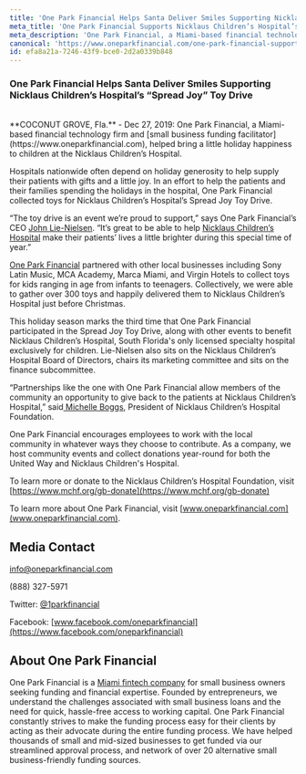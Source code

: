 ```yaml
---
title: 'One Park Financial Helps Santa Deliver Smiles Supporting Nicklaus Children’s Hospital’s “Spread Joy” Toy Drive'
meta_title: 'One Park Financial Supports Nicklaus Children’s Hospital’s “Spread Joy” Toy Drive'
meta_description: 'One Park Financial, a Miami-based financial technology firm and small business funding facilitator, helped bring a little holiday happiness to children at the Nicklaus Children’s Hospital.'
canonical: 'https://www.oneparkfinancial.com/one-park-financial-supports-nicklaus-childrens-hospital-toy-drive'
id: efa8a21a-7246-43f9-bce0-2d2a0339b848
---
```

### One Park Financial Helps Santa Deliver Smiles Supporting Nicklaus Children’s Hospital’s “Spread Joy” Toy Drive
<br> 
**COCONUT GROVE, Fla.** - Dec 27, 2019:  One Park Financial, a Miami-based financial technology firm and [small business funding facilitator](https://www.oneparkfinancial.com), helped bring a little holiday happiness to children at the Nicklaus Children’s Hospital. 

Hospitals nationwide often depend on holiday generosity to help supply their patients with gifts and a little joy. In an effort to help the patients and their families spending the holidays in the hospital, One Park Financial collected toys for Nicklaus Children’s Hospital’s Spread Joy Toy Drive.

“The toy drive is an event we’re proud to support,” says One Park Financial’s CEO [John Lie-Nielsen](https://www.linkedin.com/in/john-lie-nielsen-9304243/). “It’s great to be able to help [Nicklaus Children’s Hospital](https://www.mchf.org/?gclid=CjwKCAiA9JbwBRAAEiwAnWa4Q8nV0nYlYgKZAHBdZMX_U0LgUCSxY5DouBrY-UJESztPzeShdVR9URoCGngQAvD_BwE) make their patients’ lives a little brighter during this special time of year.”

[One Park Financial](www.oneparkfinancial.com) partnered with other local businesses including Sony Latin Music, MCA Academy, Marca Miami, and Virgin Hotels to collect toys for kids ranging in age from infants to teenagers. Collectively, we were able to gather over 300 toys and happily delivered them to Nicklaus Children’s Hospital just before Christmas.

This holiday season marks the third time that One Park Financial participated in the Spread Joy Toy Drive, along with other events to benefit Nicklaus Children’s Hospital, South Florida's only licensed specialty hospital exclusively for children. Lie-Nielsen also sits on the Nicklaus Children’s Hospital Board of Directors, chairs its marketing committee and sits on the finance subcommittee. 

“Partnerships like the one with One Park Financial allow members of the community an opportunity to give back to the patients at Nicklaus Children’s Hospital,” said[ Michelle Boggs](https://www.linkedin.com/in/michelle-boggs-45bb9114/), President of Nicklaus Children’s Hospital Foundation.

One Park Financial encourages employees to work with the local community in whatever ways they choose to contribute. As a company, we host community events and collect donations year-round for both the United Way and Nicklaus Children's Hospital.

To learn more or donate to the Nicklaus Children’s Hospital Foundation, visit [https://www.mchf.org/gb-donate](https://www.mchf.org/gb-donate)

To learn more about One Park Financial, visit [www.oneparkfinancial.com](www.oneparkfinancial.com).

## Media Contact

info@oneparkfinancial.com 

(888) 327-5971

Twitter: [@1parkfinancial](https://twitter.com/1parkfinancial) 

Facebook: [www.facebook.com/oneparkfinancial](https://www.facebook.com/oneparkfinancial)

## About One Park Financial

One Park Financial is a [Miami fintech company](http://www.oneparkfinancial.com) for small business owners seeking funding and financial expertise. Founded by entrepreneurs, we understand the challenges associated with small business loans and the need for quick, hassle-free access to working capital. One Park Financial constantly strives to make the funding process easy for their clients by acting as their advocate during the entire funding process. We have helped thousands of small and mid-sized businesses to get funded via our streamlined approval process, and network of over 20 alternative small business-friendly funding sources.